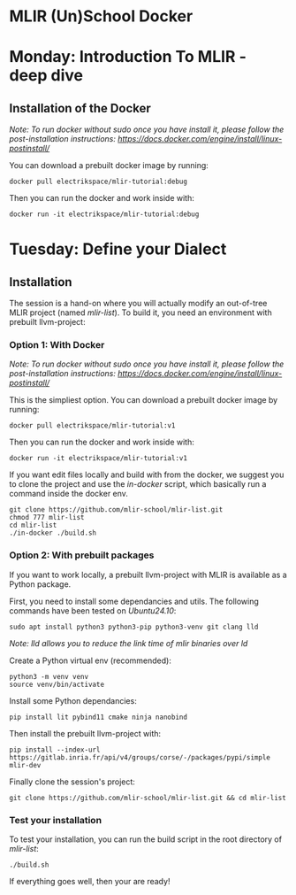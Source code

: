 # MLIR (Un)School Docker

# Monday: Introduction To MLIR - deep dive

## Installation of the Docker

*Note: To run docker without sudo once you have install it, please follow the post-installation instructions: https://docs.docker.com/engine/install/linux-postinstall/*

You can download a prebuilt docker image by running:
```
docker pull electrikspace/mlir-tutorial:debug
```
Then you can run the docker and work inside with:
```
docker run -it electrikspace/mlir-tutorial:debug
```

# Tuesday: Define your Dialect

## Installation

The session is a hand-on where you will actually modify an out-of-tree MLIR project (named *mlir-list*). To build it, you need an environment with prebuilt llvm-project:

### Option 1: With Docker

*Note: To run docker without sudo once you have install it, please follow the post-installation instructions: https://docs.docker.com/engine/install/linux-postinstall/*

This is the simpliest option. You can download a prebuilt docker image by running:
```
docker pull electrikspace/mlir-tutorial:v1
```
Then you can run the docker and work inside with:
```
docker run -it electrikspace/mlir-tutorial:v1
```
If you want edit files locally and build with from the docker, we suggest you to clone the project and use the *in-docker* script, which basically run a command inside the docker env.
```
git clone https://github.com/mlir-school/mlir-list.git
chmod 777 mlir-list
cd mlir-list
./in-docker ./build.sh
```

### Option 2: With prebuilt packages

If you want to work locally, a prebuilt llvm-project with MLIR is available as a Python package.

First, you need to install some dependancies and utils. The following commands have been tested on *Ubuntu24.10*:
```
sudo apt install python3 python3-pip python3-venv git clang lld
```
*Note: lld allows you to reduce the link time of mlir binaries over ld*

Create a Python virtual env (recommended):
```
python3 -m venv venv
source venv/bin/activate
```
Install some Python dependancies:
```
pip install lit pybind11 cmake ninja nanobind
```
Then install the prebuilt llvm-project with:
```
pip install --index-url https://gitlab.inria.fr/api/v4/groups/corse/-/packages/pypi/simple mlir-dev
```
Finally clone the session's project:
```
git clone https://github.com/mlir-school/mlir-list.git && cd mlir-list
```

### Test your installation

To test your installation, you can run the build script in the root directory of *mlir-list*:
```
./build.sh
```
If everything goes well, then your are ready! 
